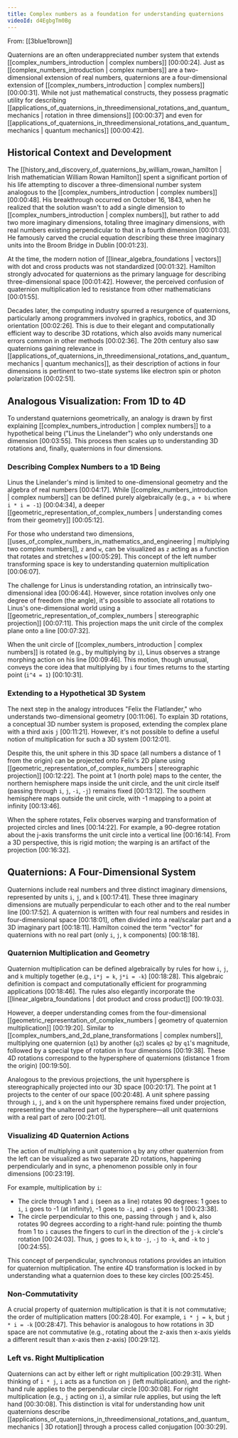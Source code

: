 ```yaml
---
title: Complex numbers as a foundation for understanding quaternions
videoId: d4EgbgTm0Bg
---
```


From: [[3blue1brown]] <br/> 

Quaternions are an often underappreciated number system that extends [[complex_numbers_introduction | complex numbers]] <a class="yt-timestamp" data-t="00:00:24">[00:00:24]</a>. Just as [[complex_numbers_introduction | complex numbers]] are a two-dimensional extension of real numbers, quaternions are a four-dimensional extension of [[complex_numbers_introduction | complex numbers]] <a class="yt-timestamp" data-t="00:00:31">[00:00:31]</a>. While not just mathematical constructs, they possess pragmatic utility for describing [[applications_of_quaternions_in_threedimensional_rotations_and_quantum_mechanics | rotation in three dimensions]] <a class="yt-timestamp" data-t="00:00:37">[00:00:37]</a> and even for [[applications_of_quaternions_in_threedimensional_rotations_and_quantum_mechanics | quantum mechanics]] <a class="yt-timestamp" data-t="00:00:42">[00:00:42]</a>.

## Historical Context and Development

The [[history_and_discovery_of_quaternions_by_william_rowan_hamilton | Irish mathematician William Rowan Hamilton]] spent a significant portion of his life attempting to discover a three-dimensional number system analogous to the [[complex_numbers_introduction | complex numbers]] <a class="yt-timestamp" data-t="00:00:48">[00:00:48]</a>. His breakthrough occurred on October 16, 1843, when he realized that the solution wasn't to add a single dimension to [[complex_numbers_introduction | complex numbers]], but rather to add two more imaginary dimensions, totaling three imaginary dimensions, with real numbers existing perpendicular to that in a fourth dimension <a class="yt-timestamp" data-t="00:01:03">[00:01:03]</a>. He famously carved the crucial equation describing these three imaginary units into the Broom Bridge in Dublin <a class="yt-timestamp" data-t="00:01:23">[00:01:23]</a>.

At the time, the modern notion of [[linear_algebra_foundations | vectors]] with dot and cross products was not standardized <a class="yt-timestamp" data-t="00:01:32">[00:01:32]</a>. Hamilton strongly advocated for quaternions as the primary language for describing three-dimensional space <a class="yt-timestamp" data-t="00:01:42">[00:01:42]</a>. However, the perceived confusion of quaternion multiplication led to resistance from other mathematicians <a class="yt-timestamp" data-t="00:01:55">[00:01:55]</a>.

Decades later, the computing industry spurred a resurgence of quaternions, particularly among programmers involved in graphics, robotics, and 3D orientation <a class="yt-timestamp" data-t="00:02:26">[00:02:26]</a>. This is due to their elegant and computationally efficient way to describe 3D rotations, which also avoids many numerical errors common in other methods <a class="yt-timestamp" data-t="00:02:36">[00:02:36]</a>. The 20th century also saw quaternions gaining relevance in [[applications_of_quaternions_in_threedimensional_rotations_and_quantum_mechanics | quantum mechanics]], as their description of actions in four dimensions is pertinent to two-state systems like electron spin or photon polarization <a class="yt-timestamp" data-t="00:02:51">[00:02:51]</a>.

## Analogous Visualization: From 1D to 4D

To understand quaternions geometrically, an analogy is drawn by first explaining [[complex_numbers_introduction | complex numbers]] to a hypothetical being ("Linus the Linelander") who only understands one dimension <a class="yt-timestamp" data-t="00:03:55">[00:03:55]</a>. This process then scales up to understanding 3D rotations and, finally, quaternions in four dimensions.

### Describing Complex Numbers to a 1D Being

Linus the Linelander's mind is limited to one-dimensional geometry and the algebra of real numbers <a class="yt-timestamp" data-t="00:04:17">[00:04:17]</a>. While [[complex_numbers_introduction | complex numbers]] can be defined purely algebraically (e.g., `a + bi` where `i * i = -1`) <a class="yt-timestamp" data-t="00:04:34">[00:04:34]</a>, a deeper [[geometric_representation_of_complex_numbers | understanding comes from their geometry]] <a class="yt-timestamp" data-t="00:05:12">[00:05:12]</a>.

For those who understand two dimensions, [[uses_of_complex_numbers_in_mathematics_and_engineering | multiplying two complex numbers]], `z` and `w`, can be visualized as `z` acting as a function that rotates and stretches `w` <a class="yt-timestamp" data-t="00:05:29">[00:05:29]</a>. This concept of the left number transforming space is key to understanding quaternion multiplication <a class="yt-timestamp" data-t="00:06:07">[00:06:07]</a>.

The challenge for Linus is understanding rotation, an intrinsically two-dimensional idea <a class="yt-timestamp" data-t="00:06:44">[00:06:44]</a>. However, since rotation involves only one degree of freedom (the angle), it's possible to associate all rotations to Linus's one-dimensional world using a [[geometric_representation_of_complex_numbers | stereographic projection]] <a class="yt-timestamp" data-t="00:07:11">[00:07:11]</a>. This projection maps the unit circle of the complex plane onto a line <a class="yt-timestamp" data-t="00:07:32">[00:07:32]</a>.

When the unit circle of [[complex_numbers_introduction | complex numbers]] is rotated (e.g., by multiplying by `i`), Linus observes a strange morphing action on his line <a class="yt-timestamp" data-t="00:09:46">[00:09:46]</a>. This motion, though unusual, conveys the core idea that multiplying by `i` four times returns to the starting point (`i^4 = 1`) <a class="yt-timestamp" data-t="00:10:31">[00:10:31]</a>.

### Extending to a Hypothetical 3D System

The next step in the analogy introduces "Felix the Flatlander," who understands two-dimensional geometry <a class="yt-timestamp" data-t="00:11:06">[00:11:06]</a>. To explain 3D rotations, a conceptual 3D number system is proposed, extending the complex plane with a third axis `j` <a class="yt-timestamp" data-t="00:11:21">[00:11:21]</a>. However, it's not possible to define a useful notion of multiplication for such a 3D system <a class="yt-timestamp" data-t="00:12:01">[00:12:01]</a>.

Despite this, the unit sphere in this 3D space (all numbers a distance of 1 from the origin) can be projected onto Felix's 2D plane using [[geometric_representation_of_complex_numbers | stereographic projection]] <a class="yt-timestamp" data-t="00:12:22">[00:12:22]</a>. The point at 1 (north pole) maps to the center, the northern hemisphere maps inside the unit circle, and the unit circle itself (passing through `i`, `j`, `-i`, `-j`) remains fixed <a class="yt-timestamp" data-t="00:13:12">[00:13:12]</a>. The southern hemisphere maps outside the unit circle, with -1 mapping to a point at infinity <a class="yt-timestamp" data-t="00:13:46">[00:13:46]</a>.

When the sphere rotates, Felix observes warping and transformation of projected circles and lines <a class="yt-timestamp" data-t="00:14:22">[00:14:22]</a>. For example, a 90-degree rotation about the j-axis transforms the unit circle into a vertical line <a class="yt-timestamp" data-t="00:16:14">[00:16:14]</a>. From a 3D perspective, this is rigid motion; the warping is an artifact of the projection <a class="yt-timestamp" data-t="00:16:32">[00:16:32]</a>.

## Quaternions: A Four-Dimensional System

Quaternions include real numbers and three distinct imaginary dimensions, represented by units `i`, `j`, and `k` <a class="yt-timestamp" data-t="00:17:41">[00:17:41]</a>. These three imaginary dimensions are mutually perpendicular to each other and to the real number line <a class="yt-timestamp" data-t="00:17:52">[00:17:52]</a>. A quaternion is written with four real numbers and resides in four-dimensional space <a class="yt-timestamp" data-t="00:18:01">[00:18:01]</a>, often divided into a real/scalar part and a 3D imaginary part <a class="yt-timestamp" data-t="00:18:11">[00:18:11]</a>. Hamilton coined the term "vector" for quaternions with no real part (only `i`, `j`, `k` components) <a class="yt-timestamp" data-t="00:18:18">[00:18:18]</a>.

### Quaternion Multiplication and Geometry

Quaternion multiplication can be defined algebraically by rules for how `i`, `j`, and `k` multiply together (e.g., `i*j = k`, `j*i = -k`) <a class="yt-timestamp" data-t="00:18:28">[00:18:28]</a>. This algebraic definition is compact and computationally efficient for programming applications <a class="yt-timestamp" data-t="00:18:46">[00:18:46]</a>. The rules also elegantly incorporate the [[linear_algebra_foundations | dot product and cross product]] <a class="yt-timestamp" data-t="00:19:03">[00:19:03]</a>.

However, a deeper understanding comes from the four-dimensional [[geometric_representation_of_complex_numbers | geometry of quaternion multiplication]] <a class="yt-timestamp" data-t="00:19:20">[00:19:20]</a>. Similar to [[complex_numbers_and_2d_plane_transformations | complex numbers]], multiplying one quaternion (`q1`) by another (`q2`) scales `q2` by `q1`'s magnitude, followed by a special type of rotation in four dimensions <a class="yt-timestamp" data-t="00:19:38">[00:19:38]</a>. These 4D rotations correspond to the hypersphere of quaternions (distance 1 from the origin) <a class="yt-timestamp" data-t="00:19:50">[00:19:50]</a>.

Analogous to the previous projections, the unit hypersphere is stereographically projected into our 3D space <a class="yt-timestamp" data-t="00:20:17">[00:20:17]</a>. The point at 1 projects to the center of our space <a class="yt-timestamp" data-t="00:20:48">[00:20:48]</a>. A unit sphere passing through `i`, `j`, and `k` on the unit hypersphere remains fixed under projection, representing the unaltered part of the hypersphere—all unit quaternions with a real part of zero <a class="yt-timestamp" data-t="00:21:01">[00:21:01]</a>.

### Visualizing 4D Quaternion Actions

The action of multiplying a unit quaternion `q` by any other quaternion from the left can be visualized as two separate 2D rotations, happening perpendicularly and in sync, a phenomenon possible only in four dimensions <a class="yt-timestamp" data-t="00:23:19">[00:23:19]</a>.

For example, multiplication by `i`:
*   The circle through 1 and `i` (seen as a line) rotates 90 degrees: 1 goes to `i`, `i` goes to -1 (at infinity), -1 goes to `-i`, and `-i` goes to 1 <a class="yt-timestamp" data-t="00:23:38">[00:23:38]</a>.
*   The circle perpendicular to this one, passing through `j` and `k`, also rotates 90 degrees according to a right-hand rule: pointing the thumb from 1 to `i` causes the fingers to curl in the direction of the `j-k` circle's rotation <a class="yt-timestamp" data-t="00:24:03">[00:24:03]</a>. Thus, `j` goes to `k`, `k` to `-j`, `-j` to `-k`, and `-k` to `j` <a class="yt-timestamp" data-t="00:24:55">[00:24:55]</a>.

This concept of perpendicular, synchronous rotations provides an intuition for quaternion multiplication. The entire 4D transformation is locked in by understanding what a quaternion does to these key circles <a class="yt-timestamp" data-t="00:25:45">[00:25:45]</a>.

### Non-Commutativity

A crucial property of quaternion multiplication is that it is not commutative; the order of multiplication matters <a class="yt-timestamp" data-t="00:28:40">[00:28:40]</a>. For example, `i * j = k`, but `j * i = -k` <a class="yt-timestamp" data-t="00:28:47">[00:28:47]</a>. This behavior is analogous to how rotations in 3D space are not commutative (e.g., rotating about the z-axis then x-axis yields a different result than x-axis then z-axis) <a class="yt-timestamp" data-t="00:29:12">[00:29:12]</a>.

### Left vs. Right Multiplication

Quaternions can act by either left or right multiplication <a class="yt-timestamp" data-t="00:29:31">[00:29:31]</a>. When thinking of `i * j`, `i` acts as a function on `j` (left multiplication), and the right-hand rule applies to the perpendicular circle <a class="yt-timestamp" data-t="00:30:08">[00:30:08]</a>. For right multiplication (e.g., `j` acting on `i`), a similar rule applies, but using the left hand <a class="yt-timestamp" data-t="00:30:08">[00:30:08]</a>. This distinction is vital for understanding how unit quaternions describe [[applications_of_quaternions_in_threedimensional_rotations_and_quantum_mechanics | 3D rotation]] through a process called conjugation <a class="yt-timestamp" data-t="00:30:29">[00:30:29]</a>.